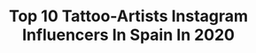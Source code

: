 ---
title: Top 10 Tattoo-Artists Instagram Influencers In Spain In 2020
description: >-
  Find top tattoo-artists Instagram influencers in Spain in 2020. Most popular hashtags: #tattoo #tattoos #barcelonatattoo #tattoobarcelona.
platform: Instagram
profiles:
  - username: "claudiagilabert"
    fullname: >-
      Claudia Gilabert Dolz ♀
    location: "Spain"
    followers: 30066
    engagement: 500
    commentsToLikes: 0.007046
    avatar: "https://scontent-lhr8-1.cdninstagram.com/v/t51.2885-19/s320x320/89807957_721568288375951_8540900174447247360_n.jpg?_nc_ht=scontent-lhr8-1.cdninstagram.com&_nc_ohc=2kHMNk9sx2gAX8QlrgB&oh=093be371ac270ba1399e0a0bbb23d877&oe=5EB90261"
    verified: false
    hashtags: "#zapasmuyhot, #8m2020, #puma, #rise"
  - username: "damage_sg"
    fullname: >-
      AlienDoll
    location: "Spain"
    followers: 35706
    engagement: 506
    commentsToLikes: 0.019890
    avatar: "https://scontent-ams4-1.cdninstagram.com/v/t51.2885-19/s320x320/84279062_2568528243403576_711432667970666496_n.jpg?_nc_ht=scontent-ams4-1.cdninstagram.com&_nc_ohc=tp9p9aHKtDYAX9TKMph&oh=d5b2356805f810363c342fc17c0fb776&oe=5EB93E25"
    verified: false
    hashtags: "#blue, #doll, #streetart, #tattoos"
  - username: "casabotattoo"
    fullname: >-
      Ivan Casabò
    location: "Spain"
    followers: 83682
    engagement: 273
    commentsToLikes: 0.009137
    avatar: "https://scontent-lhr8-1.cdninstagram.com/v/t51.2885-19/s320x320/88986973_494778924529354_8974991595635998720_n.jpg?_nc_ht=scontent-lhr8-1.cdninstagram.com&_nc_ohc=qCFfLD0sFnkAX9RS57w&oh=fbd64a6de44f62fab2ffb43f61e0a19b&oe=5EB87195"
    verified: false
    hashtags: "#blurtattoo, #happy, #fightclub, #fightclubtattoo"
  - username: "hectormateostattoo"
    fullname: >-
      Hector Mateos
    location: "Spain"
    followers: 19810
    engagement: 252
    commentsToLikes: 0.043649
    avatar: "https://scontent-lhr8-1.cdninstagram.com/v/t51.2885-19/s320x320/66514744_447813429394640_1949982957032701952_n.jpg?_nc_ht=scontent-lhr8-1.cdninstagram.com&_nc_ohc=YY2UjKcP-cIAX8sTSeJ&oh=ce65c06e94aa4592d8cfe14ac33dcd06&oe=5EBAACCF"
    verified: false
    hashtags: ""
  - username: "javierobregon.art"
    fullname: >-
      Javier Obregon
    location: "Spain"
    followers: 33643
    engagement: 125
    commentsToLikes: 0.042120
    avatar: "https://scontent-ams4-1.cdninstagram.com/v/t51.2885-19/s320x320/13636129_152811455156024_1719904621_a.jpg?_nc_ht=scontent-ams4-1.cdninstagram.com&_nc_ohc=jMFyCEMALhsAX-eihcX&oh=a2ce9682bdbb81107fcd9646c7447883&oe=5EB7AC4A"
    verified: false
    hashtags: "#catalunya, #conceptart, #sagradafamiliabarcelona, #neotribaltattoo"
  - username: "davidgarciart"
    fullname: >-
      David García
    location: "Spain"
    followers: 261454
    engagement: 255
    commentsToLikes: 0.010218
    avatar: "https://scontent-ams4-1.cdninstagram.com/v/t51.2885-19/11370997_1541990992708215_1802266631_a.jpg?_nc_ht=scontent-ams4-1.cdninstagram.com&_nc_ohc=kx7bUg8C6NEAX9o3-fH&oh=83d19c7349c73f110717319eba9ec75d&oe=5EDD7473"
    verified: false
    hashtags: "#switzerland, #madrid"
  - username: "abelmiranda_tattoo"
    fullname: >-
      ✨Abelmiranda✨
    location: "Spain"
    followers: 37088
    engagement: 314
    commentsToLikes: 0.010867
    avatar: "https://scontent-ams4-1.cdninstagram.com/v/t51.2885-19/s320x320/21433803_1872645709418571_8249842206576214016_n.jpg?_nc_ht=scontent-ams4-1.cdninstagram.com&_nc_ohc=LwpObg8hWK0AX9oTyLV&oh=4b5f58d2fb7af1225e4c59dad25232b3&oe=5EA79544"
    verified: false
    hashtags: "#barcelona, #puntillismo, #experimentalartist, #contemporaryart"
  - username: "maruhrz"
    fullname: >-
      𝙈𝙖𝙧𝙪 𝙍𝙯 ✨
    location: "Spain"
    followers: 5377
    engagement: 562
    commentsToLikes: 0.037867
    avatar: "https://scontent-ams4-1.cdninstagram.com/v/t51.2885-19/s320x320/67814059_461380417795313_1193940035716513792_n.jpg?_nc_ht=scontent-ams4-1.cdninstagram.com&_nc_ohc=12gA9c5gBFsAX9UXOKj&oh=c4dad78c21adc52139d975f7b066abef&oe=5EB79A87"
    verified: false
    hashtags: "#mexicanfood, #classictattoo, #tattoobarcelona, #marutats"
  - username: "samuelopeztattoo"
    fullname: >-
      🔹SAMUEL LOPEZ🔹
    location: "Spain"
    followers: 10934
    engagement: 669
    commentsToLikes: 0.039189
    avatar: "https://scontent-ams4-1.cdninstagram.com/v/t51.2885-19/s320x320/90314464_961175684285251_2284113687331471360_n.jpg?_nc_ht=scontent-ams4-1.cdninstagram.com&_nc_ohc=GjgmE-95aTEAX-8KzO-&oh=cda844316d591629bc2b4e1f46cb399f&oe=5EB14DAC"
    verified: false
    hashtags: "#portrait, #blackandgreytattoos, #ink, #inkedgirls"
  - username: "sinsentido10"
    fullname: >-
      SINSENTIDO10
    location: "Spain"
    followers: 24092
    engagement: 208
    commentsToLikes: 0.023101
    avatar: "https://scontent-amt2-1.cdninstagram.com/v/t51.2885-19/10853132_713438745442035_245211317_a.jpg?_nc_ht=scontent-amt2-1.cdninstagram.com&_nc_ohc=7AVRCg4ScRsAX89U4Zy&oh=e005b0522c4bfddd4d0ab27763d79afe&oe=5EB4E592"
    verified: false
    hashtags: "#somosuno, #yingyang, #solidink, #mars"
---